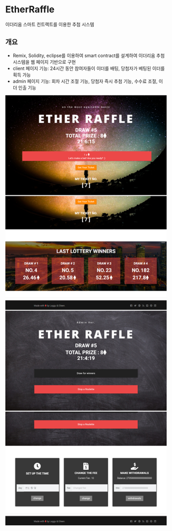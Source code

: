 # EtherRaffle
이더리움 스마트 컨트랙트를 이용한 추첨 시스템

## 개요
* Remix, Solidity, eclipse를 이용하여 smart contract를 설계하여 이더리움 추첨 시스템을 웹 페이지 기반으로 구현
* client 페이지 기능: 24시간 동안 참여자들이 이더를 배팅, 당첨자가 베팅된 이더를 획득 가능
* admin 페이지 기능: 회차 시간 조절 기능, 당첨자 즉시 추첨 기능, 수수료 조절, 이더 인출 기능

![](/img/Index1.PNG)
![](/img/Index2.PNG)
![](/img/Admin1.PNG)
![](/img/Admin2.PNG)
